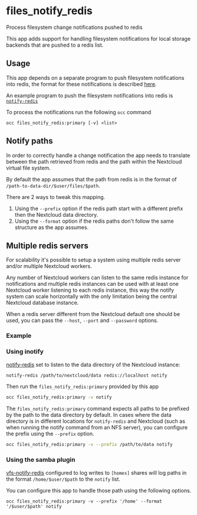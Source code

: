 # files_notify_redis

Process filesystem change notifications pushed to redis

This app adds support for handling filesystem notifications for local storage backends that are pushed to a redis list.

## Usage

This app depends on a separate program to push filesystem notifications into redis, the format for these notifications is described [here](https://github.com/icewind1991/nc-fs-events/).

An example program to push the filesystem notifications into redis is [`notify-redis`](https://github.com/icewind1991/notify-redis)

To process the notifications run the following `occ` command

```
occ files_notify_redis:primary [-v] <list>
```

## Notify paths

In order to correctly handle a change notification the app needs to translate between the path retrieved from redis and the path within the Nextcloud virtual file system.

By default the app assumes that the path from redis is in the format of `/path-to-data-dir/$user/files/$path`.

There are 2 ways to tweak this mapping.

1. Using the `--prefix` option if the redis path start with a different prefix then the Nextcloud data directory.
2. Using the `--format` option if the redis paths don't follow the same structure as the app assumes.

## Multiple redis servers

For scalability it's possible to setup a system using multiple redis server and/or multiple Nextcloud workers.

Any number of Nextcloud workers can listen to the same redis instance for notifications and multiple redis instances can be used
with at least one Nextcloud worker listening to each redis instance, this way the notify system can scale horizontally with the
only limitation being the central Nextcloud database instance. 

When a redis server different from the Nextcloud default one should be used, you can pass the `--host`, `--port` and `--password`
options.

### Example

### Using inotify

[notify-redis](https://github.com/icewind1991/notify-redis) set to listen to the data directory of the Nextcloud instance:

```bash
notify-redis /path/to/nextcloud/data redis://localhost notify
```

Then run the `files_notify_redis:primary` provided by this app

```bash
occ files_notify_redis:primary -v notify
```

The `files_notify_redis:primary` command expects all paths to be prefixed by the path to the data directory by default.
In cases where the data directory is in different locations for `notify-redis` and Nextcloud (such as when running the notify command from an NFS server), you can configure the prefix using the `--prefix` option.

```bash
occ files_notify_redis:primary -v --prefix /path/to/data notify
```

### Using the samba plugin

[vfs-notify-redis](https://github.com/icewind1991/samba_vfs_notify_redis) configured to log writes to `[homes]` shares will log paths in the format `/home/$user/$path` to the `notify` list.

You can configure this app to handle those path using the following options.

```
occ files_notify_redis:primary -v --prefix '/home' --format '/$user/$path' notify
```
